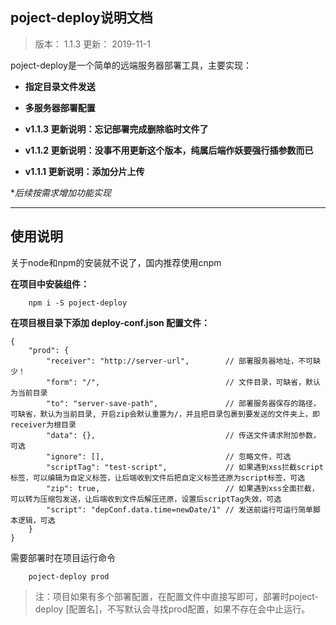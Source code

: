 ## poject-deploy说明文档 ##

> 版本： 1.1.3
> 更新： 2019-11-1

poject-deploy是一个简单的远端服务器部署工具，主要实现：

- **指定目录文件发送**
- **多服务器部署配置**

- **v1.1.3 更新说明：忘记部署完成删除临时文件了**
- **v1.1.2 更新说明：没事不用更新这个版本，纯属后端作妖要强行插参数而已**
- **v1.1.1 更新说明：添加分片上传**

**后续按需求增加功能实现*

-------------------

## 使用说明

关于node和npm的安装就不说了，国内推荐使用cnpm

**在项目中安装组件：**
```
    npm i -S poject-deploy
```
    
**在项目根目录下添加 deploy-conf.json 配置文件：**

```
{
    "prod": {
        "receiver": "http://server-url",        // 部署服务器地址，不可缺少！
        "form": "/",                            // 文件目录，可缺省，默认为当前目录
        "to": "server-save-path",		        // 部署服务器保存的路径，可缺省，默认为当前目录, 开启zip会默认重置为/，并且把目录包裹到要发送的文件夹上，即receiver为根目录
        "data": {},                             // 传送文件请求附加参数，可选
        "ignore": [],                           // 忽略文件，可选
        "scriptTag": "test-script",             // 如果遇到xss拦截script标签，可以编辑为自定义标签，让后端收到文件后把自定义标签还原为script标签，可选
        "zip": true,                            // 如果遇到xss全面拦截，可以转为压缩包发送，让后端收到文件后解压还原，设置后scriptTag失效，可选
        "script": "depConf.data.time=newDate/1" // 发送前运行可运行简单脚本逻辑，可选
    }
}
```

需要部署时在项目运行命令

```
	poject-deploy prod
```

> 注：项目如果有多个部署配置，在配置文件中直接写即可，部署时poject-deploy [配置名]，不写默认会寻找prod配置，如果不存在会中止运行。